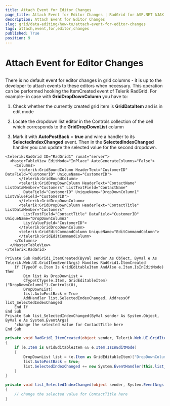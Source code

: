```yaml
---
title: Attach Event for Editor Changes
page_title: Attach Event for Editor Changes | RadGrid for ASP.NET AJAX Documentation
description: Attach Event for Editor Changes
slug: grid/data-editing/how-to/attach-event-for-editor-changes
tags: attach,event,for,editor,changes
published: True
position: 9
---
```


# Attach Event for Editor Changes



## 

There is no default event for editor changes in grid columns - it is up to the developer to attach events to these editors when necessary. This operation can be performed hooking the ItemCreated event of Telerik RadGrid. For example- in case with **GridDropDownColumn** you have to:

1. Check whether the currently created grid item is **GridDataItem** and is in edit mode

1. Locate the dropdown list editor in the Controls collection of the cell which corresponds to the **GridDropDownList** column

1. Mark it with **AutoPostBack** = **true** and wire a handler to its **SelectedIndexChanged** event. Then in the **SelectedIndexChanged** handler you can update the selected value for the second dropdown.



````ASP.NET
<telerik:RadGrid ID="RadGrid1" runat="server">
  <MasterTableView EditMode="InPlace" AutoGenerateColumns="False">
    <Columns>
      <telerik:GridBoundColumn HeaderText="CustomerID" DataField="CustomerID" UniqueName="CustomerID">
      </telerik:GridBoundColumn>
      <telerik:GridDropDownColumn HeaderText="ContactName" ListDataMember="Customers" ListTextField="ContactName"
        DataField="CustomerID" UniqueName="DropDownColumn1" ListValueField="CustomerID">
      </telerik:GridDropDownColumn>
      <telerik:GridDropDownColumn HeaderText="ContactTitle" ListDataMember="Customers"
        ListTextField="ContactTitle" DataField="CustomerID" UniqueName="DropDownColumn2"
        ListValueField="CustomerID">
      </telerik:GridDropDownColumn>
      <telerik:GridEditCommandColumn UniqueName="EditCommandColumn">
      </telerik:GridEditCommandColumn>
    </Columns>
  </MasterTableView>
</telerik:RadGrid>
````
````VB
Private Sub RadGrid1_ItemCreated(ByVal sender As Object, ByVal e As Telerik.Web.UI.GridItemEventArgs) Handles RadGrid1.ItemCreated
    If (TypeOf e.Item Is GridEditableItem AndAlso e.Item.IsInEditMode) Then
        Dim list As DropDownList =
        CType(CType(e.Item, GridEditableItem)("DropDownColumn1").Controls(0), 
        DropDownList)
        list.AutoPostBack = True
        AddHandler list.SelectedIndexChanged, AddressOf list_SelectedIndexChanged
    End If
End Sub
Private Sub list_SelectedIndexChanged(ByVal sender As System.Object, ByVal e As System.EventArgs)
    'change the selected value for ContactTitle here
End Sub
````
````C#
private void RadGrid1_ItemCreated(object sender, Telerik.Web.UI.GridItemEventArgs e)
{
    if (e.Item is GridEditableItem && e.Item.IsInEditMode)
    {
        DropDownList list = (e.Item as GridEditableItem)["DropDownColumn1"].Controls[0] as DropDownList;
        list.AutoPostBack = true;
        list.SelectedIndexChanged += new System.EventHandler(this.list_SelectedIndexChanged);
    }
}

private void list_SelectedIndexChanged(object sender, System.EventArgs e)
{
    // change the selected value for ContactTitle here
}
````

